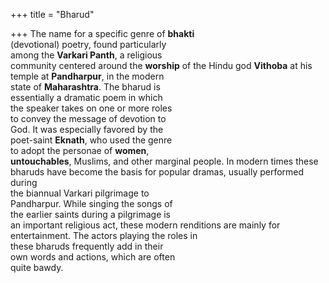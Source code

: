 +++
title = "Bharud"

+++
The name for a specific genre of **bhakti**  
(devotional) poetry, found particularly  
among the **Varkari Panth**, a religious  
community centered around the **worship** of the Hindu god **Vithoba** at his  
temple at **Pandharpur**, in the modern  
state of **Maharashtra**. The bharud is  
essentially a dramatic poem in which  
the speaker takes on one or more roles  
to convey the message of devotion to  
God. It was especially favored by the  
poet-saint **Eknath**, who used the genre  
to adopt the personae of **women**,  
**untouchables**, Muslims, and other marginal people. In modern times these  
bharuds have become the basis for popular dramas, usually performed during  
the biannual Varkari pilgrimage to  
Pandharpur. While singing the songs of  
the earlier saints during a pilgrimage is  
an important religious act, these modern renditions are mainly for entertainment. The actors playing the roles in  
these bharuds frequently add in their  
own words and actions, which are often  
quite bawdy.